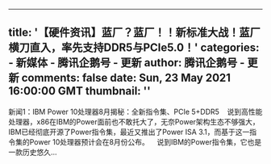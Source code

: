 
---
title: '【硬件资讯】蓝厂？蓝厂！！新标准大战！蓝厂横刀直入，率先支持DDR5与PCIe5.0！'
categories: 
    - 新媒体
    - 腾讯企鹅号 - 更新
author: 腾讯企鹅号 - 更新
comments: false
date: Sun, 23 May 2021 16:00:00 GMT
thumbnail: ''
---

<div>   
新闻1：IBM Power 10处理器8月揭秘：全新指令集、PCIe 5+DDR5    说到高性能处理器，x86在IBM的Power面前也不敢托大了，无奈Power架构生态不够强大，IBM已经彻底开源了Power指令集，最近又推出了Power ISA 3.1，而基于这一指令集的Power 10处理器预计会在8月份公布。    说到IBM的Power指令集，它也是一款历史悠久...  
</div>
            